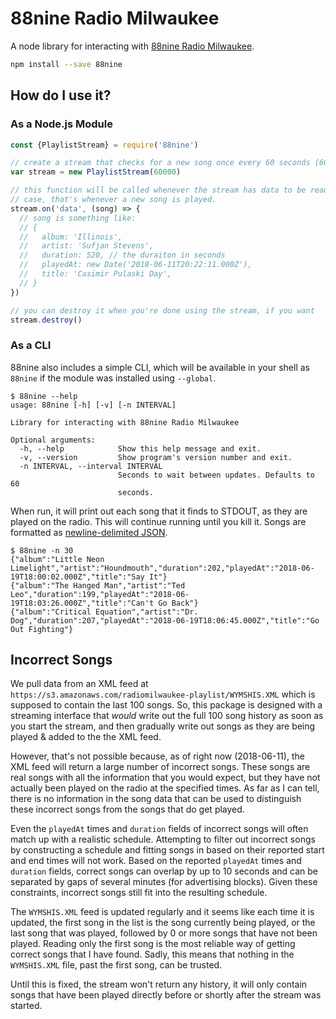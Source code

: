 # 88nine Radio Milwaukee

A node library for interacting with [88nine Radio Milwaukee](http://radiomilwaukee.org).

```bash
npm install --save 88nine
```

## How do I use it?

### As a Node.js Module

```js
const {PlaylistStream} = require('88nine')

// create a stream that checks for a new song once every 60 seconds (60,000ms)
var stream = new PlaylistStream(60000)

// this function will be called whenever the stream has data to be read. In this
// case, that's whenever a new song is played.
stream.on('data', (song) => {
  // song is something like:
  // {
  //   album: 'Illinois',
  //   artist: 'Sufjan Stevens',
  //   duration: 520, // the duraiton in seconds
  //   playedAt: new Date('2018-06-11T20:22:11.000Z'),
  //   title: 'Casimir Pulaski Day',
  // }
})

// you can destroy it when you're done using the stream, if you want
stream.destroy()
```

### As a CLI

88nine also includes a simple CLI, which will be available in your shell as `88nine` if the module was installed using `--global`.

```
$ 88nine --help
usage: 88nine [-h] [-v] [-n INTERVAL]

Library for interacting with 88nine Radio Milwaukee

Optional arguments:
  -h, --help            Show this help message and exit.
  -v, --version         Show program's version number and exit.
  -n INTERVAL, --interval INTERVAL
                        Seconds to wait between updates. Defaults to 60
                        seconds.
```

When run, it will print out each song that it finds to STDOUT, as they are played on the radio. This will continue running until you kill it. Songs are formatted as [newline-delimited JSON](http://ndjson.org/).

```
$ 88nine -n 30
{"album":"Little Neon Limelight","artist":"Houndmouth","duration":202,"playedAt":"2018-06-19T18:00:02.000Z","title":"Say It"}
{"album":"The Hanged Man","artist":"Ted Leo","duration":199,"playedAt":"2018-06-19T18:03:26.000Z","title":"Can't Go Back"}
{"album":"Critical Equation","artist":"Dr. Dog","duration":207,"playedAt":"2018-06-19T18:06:45.000Z","title":"Go Out Fighting"}
```

## Incorrect Songs

We pull data from an XML feed at `https://s3.amazonaws.com/radiomilwaukee-playlist/WYMSHIS.XML` which is supposed to contain the last 100 songs. So, this package is designed with a streaming interface that _would_ write out the full 100 song history as soon as you start the stream, and then gradually write out songs as they are being played & added to the the XML feed.

However, that's not possible because, as of right now (2018-06-11), the XML feed will return a large number of incorrect songs. These songs are real songs with all the information that you would expect, but they have not actually been played on the radio at the specified times. As far as I can tell, there is no information in the song data that can be used to distinguish these incorrect songs from the songs that do get played.

Even the `playedAt` times and `duration` fields of incorrect songs will often match up with a realistic schedule. Attempting to filter out incorrect songs by constructing a schedule and fitting songs in based on their reported start and end times will not work. Based on the reported `playedAt` times and `duration` fields, correct songs can overlap by up to 10 seconds and can be separated by gaps of several minutes (for advertising blocks). Given these constraints, incorrect songs still fit into the resulting schedule.

The `WYMSHIS.XML` feed is updated regularly and it seems like each time it is updated, the first song in the list is the song currently being played, or the last song that was played, followed by 0 or more songs that have not been played. Reading only the first song is the most reliable way of getting correct songs that I have found. Sadly, this means that nothing in the `WYMSHIS.XML` file, past the first song, can be trusted.

Until this is fixed, the stream won't return any history, it will only contain songs that have been played directly before or shortly after the stream was started.
